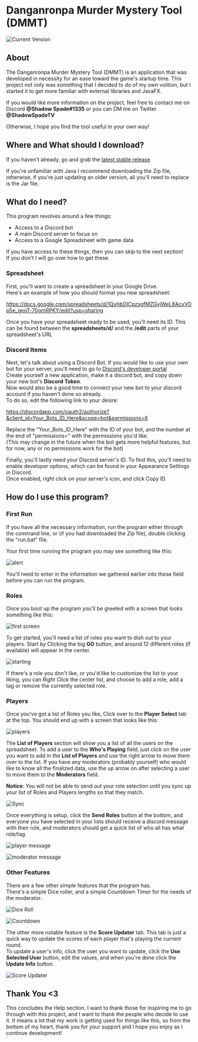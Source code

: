# Danganronpa Murder Mystery Tool (DMMT)

![Current Version](https://img.shields.io/badge/dynamic/json.svg?color=brightgreen&label=Latest%20Version&query=tag_name&url=https%3A%2F%2Fgithub.com%2FShadow-Spade%2FDanganronpa-Murder-Mystery-Tool%2Freleases%2Flatest)

## About

The Danganronpa Murder Mystery Tool (DMMT) is an application that was developed in necessity for an ease toward the game's startup time.
This project not only was something that I decided to do of my own volition, but I started it to get more familiar with external libraries and JavaFX.

If you would like more information on the project, feel free to contact me on Discord **@Shadow Spade#1335**
or you can DM me on Twitter **@ShadowSpadeTV**

Otherwise, I hope you find the tool useful in your own way!

## Where and What should I download?

If you haven't already, go and grab the
[latest stable release](https://github.com/Shadow-Spade/Danganronpa-Murder-Mystery-Tool/releases/latest)

If you're unfamiliar with Java I recommend downloading the Zip file, otherwise, if you're just updating an older version, all you'll need to replace is the Jar file.

## What do I need?

This program revolves around a few things:
* Access to a Discord bot
* A main Discord server to focus on
* Access to a Google Spreadsheet with game data

If you have access to these things, then you can skip to the next section!  
If you don't I will go over how to get these.

### Spreadsheet

First, you'll want to create a spreadsheet in your Google Drive.  
Here's an example of how you should format you new spreadsheet:

https://docs.google.com/spreadsheets/d/1QyhbDICpzsgfMZGyjWeL8AcxVOp5e_geoT-70gmRPKY/edit?usp=sharing

Once you have your spreadsheet ready to be used, you'll need its ID. 
This can be found between the **spreadsheets/d/** and the **/edit** parts of your spreadsheet's URL

### Discord Items

Next, let's talk about using a Discord Bot.
If you would like to use your own bot for your server, you'll need to go to
[Discord's developer portal](https://discordapp.com/developers/applications/)  
Create yourself a new application, make it a discord bot, and copy down your new bot's **Discord Token**.  
Now would also be a good time to connect your new bot to your discord account if you haven't done so already.  
To do so, edit the following link to your desire: 

https://discordapp.com/oauth2/authorize?&client_id=Your_Bots_ID_Here&scope=bot&permissions=8

Replace the "Your_Bots_ID_Here" with the ID of your bot, and the number at the end of "permissions=" with the permissions you'd like.  
(This may change in the future when the bot gets more helpful features, but for now, any or no permissions work for the bot)

Finally, you'll lastly need your Discord server's ID.
To find this, you'll need to enable developer options, which can be found in your Appearance Settings in Discord.  
Once enabled, right click on your server's icon, and click Copy ID.

## How do I use this program?
### First Run
If you have all the necessary information, run the program either through the command line,
or (if you had downloaded the Zip file), double clicking the "run.bat" file.

Your first time running the program you may see something like this:

![alert](https://i.imgur.com/iwrD9Mz.png)

You'll need to enter in the information we gathered earlier into these field before you can run the program.

### Roles

Once you boot up the program you'll be greeted with a screen that looks something like this:

![first screen](https://i.imgur.com/wpOFSzJ.png)

To get started, you'll need a list of roles you want to dish out to your players.
Start by Clicking the big **GO** button, and around 12 different roles (if available) will appear in the center.

![starting](https://i.imgur.com/QlTfdTO.png)

If there's a role you don't like, or you'd like to customize the list to your liking,
you can _Right Click_ the center list, and choose to add a role,
add a tag or remove the currently selected role.

### Players

Once you've got a list of Roles you like, Click over to the **Player Select** tab at the top.
You should end up with a screen that looks like this:

![players](https://i.imgur.com/NJcLmgn.png)

The **List of Players** section will show you a list of all the users on the spreadsheet.
To add a user to the **Who's Playing** field, just click on the user you want to add in the **List of Players**
and use the right arrow to move them over to the list.
If you have any moderators (probably yourself) who would like to know all the finalized data,
use the up arrow on after selecting a user to move them to the **Moderators** field.

**Notice**: You will not be able to send out your role selection until you sync up your list of Roles and Players lengths so that they match.

![Sync](https://i.imgur.com/UTgudUu.png)

Once everything is setup, click the **Send Roles** button at the bottom,
and everyone you have selected in your lists should receive a discord message with their role,
and moderators should get a quick list of who all has what role/tag.

![player message](https://i.imgur.com/qxm7qOE.png)

![moderator message](https://i.imgur.com/gJlhXzN.png)

### Other Features

There are a few other simple features that the program has.  
There's a simple Dice roller, and a simple Countdown Timer for the needs of the moderator.

![Dice Roll](https://i.imgur.com/u3p9Ib1.png)

![Countdown](https://i.imgur.com/TroSEfJ.png)

The other more notable feature is the **Score Updater** tab.
This tab is just a quick way to update the scores of each player that's playing the current round.  
To update a user's info, click the user you want to update, click the **Use Selected User** button,
edit the values, and when you're done click the **Update Info** button.

![Score Updater](https://i.imgur.com/OhI2LBg.png)

## Thank You <3

This concludes the Help section.
I want to thank those for inspiring me to go through with this project,
and I want to thank the people who decide to use it.
It means a lot that my work is getting used for things like this,
so from the bottom of my heart,
thank you for your support and I hope you enjoy as I continue development! 